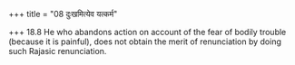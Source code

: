+++
title = "08 दुःखमित्येव यत्कर्म"

+++
18.8 He who abandons action on account of the fear of bodily trouble
(because it is painful), does not obtain the merit of renunciation by
doing such Rajasic renunciation.
